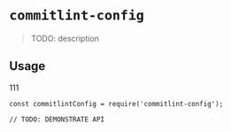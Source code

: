 # `commitlint-config`

> TODO: description

## Usage

111

```
const commitlintConfig = require('commitlint-config');

// TODO: DEMONSTRATE API
```
